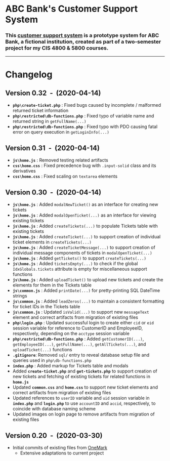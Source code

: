 # ABC Bank's Customer Support System
### This [customer support system](https://abcbank-support.herokuapp.com) is a prototype system for ABC Bank, a fictional institution, created as part of a two-semester project for my CIS 4800 & 5800 courses.

---
# Changelog
## Version 0.32 &nbsp;-&nbsp; (2020-04-14)
* **`php\create-ticket.php`** : Fixed bugs caused by incomplete / malformed returned ticket information
* **`php\restricted\db-functions.php`** : Fixed typo of variable name and returned string in `getFullName(...)`
* **`php\restricted\db-functions.php`** : Fixed typo with PDO causing fatal error on query execution in `getLoginInfo(...)`

## Version 0.31 &nbsp;-&nbsp; (2020-04-14)
* **`js\home.js`** : Removed testing related artifacts
* **`css\home.css`** : Fixed precedence bug with `.input-solid` class and its derivatives
* **`css\home.css`** : Fixed scaling on `textarea` elements

## Version 0.30 &nbsp;-&nbsp; (2020-04-14)
* **`js\home.js`** : Added `modalNewTicket()` as an interface for creating new tickets
* **`js\home.js`** : Added `modalOpenTicket(...)` as an interface for viewing existing tickets
* **`js\home.js`** : Added `createTickets(...)` to populate Tickets table with existing tickets
* **`js\home.js`** : Added `createTicket(...)` to support creation of individual ticket elements in `createTickets(...)`
* **`js\home.js`** : Added `createTicketMessage(...)` to support creation of individual message components of tickets in `modalOpenTicket(...)`
* **`js\home.js`** : Added `getTickets()` to support `createTickets(...)`
* **`js\home.js`** : Added `ticketsEmpty(...)` to check if the global `IdxGlobals.tickets` attribute is empty for miscellaneous support functions
* **`js\home.js`** : Added `uploadTicket()` to upload new tickets and create the elements for them in the Tickets table
* **`js\common.js`** : Added `printDate(...)` for pretty-printing SQL DateTime strings
* **`js\common.js`** : Added `leadZeros(...)` to maintain a consistent formatting for ticket IDs in the Tickets table
* **`js\common.js`** : Updated `isValid(...)` to support new `messageText` element and correct artifacts from migration of existing files
* **`php\login.php`** : Updated successful login to create either `cid` or `eid` session variable for reference to CustomerID and EmployeeID, respectively, depending on the `acctype` session variable
* **`php\restricted\db-functions.php`** : Added `getCustomerID(...)`, `getEmployeeID(...)`, `getFullName(...)`, `getAllTickets(...)`, and `uploadTicket(...)` functions
* **`.gitignore`**: Removed `sql/` entry to reveal database setup file and queries used in `php\db-functions.php`
* **`index.php`** : Added markup for Tickets table and modals
* Added **`create-ticket.php`** and **`get-tickets.php`** to support creation of new tickets and fetching of existing tickets for related functions in **`home.js`**
* Updated **`common.css`** and **`home.css`** to support new ticket elements and correct artifacts from migration of existing files
* Updated references to `userID` variable and `uid` session variable in **`index.php`** and **`login.php`** to use `accountID` and `accid`, respectively, to coincide with database naming scheme
* Updated images on login page to remove artifacts from migration of existing files

## Version 0.20 &nbsp;-&nbsp; (2020-03-30)
* Initial commits of existing files from [OneMark](https://github.com/msihly/OneMark-Public)
    * Extensive adaptations to current project
